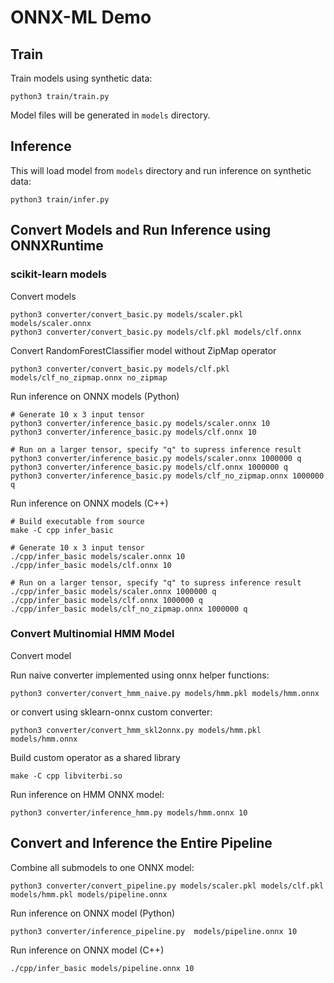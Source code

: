 # ONNX-ML Demo

## Train

Train models using synthetic data:

```
python3 train/train.py
```

Model files will be generated in `models` directory.

## Inference

This will load model from `models` directory and run inference on synthetic
data:

```
python3 train/infer.py
```

## Convert Models and Run Inference using ONNXRuntime


### scikit-learn models

Convert models

```
python3 converter/convert_basic.py models/scaler.pkl models/scaler.onnx
python3 converter/convert_basic.py models/clf.pkl models/clf.onnx
```

Convert RandomForestClassifier model without ZipMap operator

```
python3 converter/convert_basic.py models/clf.pkl models/clf_no_zipmap.onnx no_zipmap
```

Run inference on ONNX models (Python)

```
# Generate 10 x 3 input tensor
python3 converter/inference_basic.py models/scaler.onnx 10
python3 converter/inference_basic.py models/clf.onnx 10

# Run on a larger tensor, specify "q" to supress inference result
python3 converter/inference_basic.py models/scaler.onnx 1000000 q
python3 converter/inference_basic.py models/clf.onnx 1000000 q
python3 converter/inference_basic.py models/clf_no_zipmap.onnx 1000000 q
```

Run inference on ONNX models (C++)

```
# Build executable from source
make -C cpp infer_basic

# Generate 10 x 3 input tensor
./cpp/infer_basic models/scaler.onnx 10
./cpp/infer_basic models/clf.onnx 10

# Run on a larger tensor, specify "q" to supress inference result
./cpp/infer_basic models/scaler.onnx 1000000 q
./cpp/infer_basic models/clf.onnx 1000000 q
./cpp/infer_basic models/clf_no_zipmap.onnx 1000000 q
```

### Convert Multinomial HMM Model

Convert model

Run naive converter implemented using onnx helper functions:

```
python3 converter/convert_hmm_naive.py models/hmm.pkl models/hmm.onnx
```

or convert using sklearn-onnx custom converter:

```
python3 converter/convert_hmm_skl2onnx.py models/hmm.pkl models/hmm.onnx
```

Build custom operator as a shared library

```
make -C cpp libviterbi.so
```

Run inference on HMM ONNX model:

```
python3 converter/inference_hmm.py models/hmm.onnx 10
```

## Convert and Inference the Entire Pipeline

Combine all submodels to one ONNX model:

```
python3 converter/convert_pipeline.py models/scaler.pkl models/clf.pkl models/hmm.pkl models/pipeline.onnx
```

Run inference on ONNX model (Python)

```
python3 converter/inference_pipeline.py  models/pipeline.onnx 10
```

Run inference on ONNX model (C++)

```
./cpp/infer_basic models/pipeline.onnx 10
```
